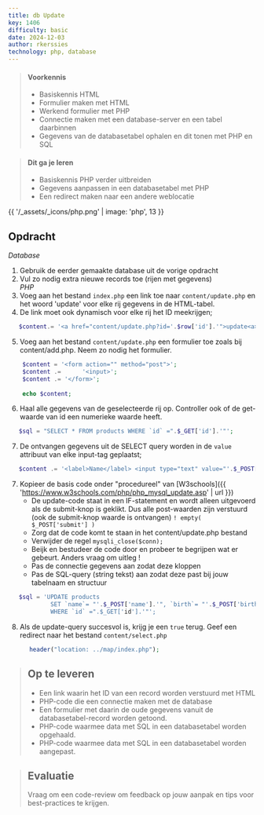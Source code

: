 ```yaml
---
title: db Update
key: 1406
difficulty: basic
date: 2024-12-03
author: rkerssies
technology: php, database
---
```


> #### Voorkennis
> * Basiskennis HTML
> * Formulier maken met HTML
> * Werkend formulier met PHP
> * Connectie maken met een database-server en een tabel daarbinnen
> * Gegevens van de databasetabel ophalen en dit tonen met PHP en SQL

> #### Dit ga je leren
> * Basiskennis PHP verder uitbreiden
> * Gegevens aanpassen in een databasetabel met PHP
> * Een redirect maken naar een andere weblocatie


{{ '/_assets/_icons/php.png'  | image: 'php', 13 }}

## Opdracht
*Database*
1. Gebruik de eerder gemaakte database uit de vorige opdracht
2. Vul zo nodig extra nieuwe records toe (rijen met gegevens)
   <br>
   *PHP*
3. Voeg aan het bestand `index.php` een link toe naar `content/update.php` en het woord 'update' voor elke rij gegevens in de HTML-tabel.
4. De link moet ook dynamisch voor elke rij het ID meekrijgen;
```php
   $content.= '<a href="content/update.php?id='.$row['id'].'">update<a>';
```
5. Voeg aan het bestand `content/update.php` een formulier toe zoals bij content/add.php. Neem zo nodig het formulier.
```php 
    $content = '<form action="" method="post">';
    $content .=      '<input>';
    $content .= '</form>';
    
    echo $content;
```
6. Haal alle gegevens van de geselecteerde rij op. Controller ook of de get-waarde van id een numerieke waarde heeft.
```php
   $sql = "SELECT * FROM products WHERE `id` =".$_GET['id'].'"';
```
7. De ontvangen gegevens uit de SELECT query worden in de `value` attribuut van elke input-tag geplaatst;
```php
   $content .= '<label>Name</label> <input type="text" value="'.$_POST['name'].'">';
```

7. Kopieer de basis code onder "procedureel" van [W3schools]({{ 'https://www.w3schools.com/php/php_mysql_update.asp' | url }}) 
   * De update-code staat in een IF-statement en wordt alleen uitgevoerd als de submit-knop is geklikt.
     Dus alle post-waarden zijn verstuurd (ook de submit-knop waarde is ontvangen) `! empty( $_POST['submit'] )`
    * Zorg dat de code komt te staan in het content/update.php bestand
    * Verwijder de regel ```mysqli_close($conn);```
    * Beijk en bestudeer de code door en probeer te begrijpen wat er gebeurt. Anders vraag om uitleg !
    * Pas de connectie gegevens aan zodat deze kloppen
    * Pas de SQL-query (string tekst) aan zodat deze past bij jouw tabelnaam en structuur
```php
   $sql = 'UPDATE products 
            SET `name`= "'.$_POST['name'].'", `birth`= "'.$_POST['birth'].'" 
            WHERE `id` =".$_GET['id'].'"';
```
8. Als de update-query succesvol is, krijg je een `true` terug. Geef een redirect naar het bestand `content/select.php`
```php 
      header("location: ../map/index.php"); 
```


> ## Op te leveren
> * Een link waarin het ID van een record worden verstuurd met HTML
> * PHP-code die een connectie maken met de database
> * Een formulier met daarin de oude gegevens vanuit de databasetabel-record worden getoond.
> * PHP-code waarmee data met SQL in een databasetabel worden opgehaald.
> * PHP-code waarmee data met SQL in een databasetabel worden aangepast.

> ## Evaluatie
> Vraag om een code-review om feedback op jouw aanpak en tips voor best-practices te krijgen.<br>
